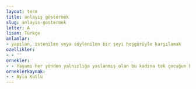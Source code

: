 ```yaml
---
layout: term
title: anlayış göstermek
slug: anlayis-gostermek
letter: A
lisan: Türkçe
anlamlar:
- yapılan, istenilen veya söylenilen bir şeyi hoşgörüyle karşılamak
ozellikler:
- - ''
ornekler:
- - Yaşamı her yönden yalnızlığa yaslanmış olan bu kadına tek çocuğun bile anlayış gösterdiğini sanmam.
orneklerkaynak:
- - Ayla Kutlu
---
```

